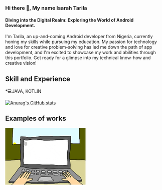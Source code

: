 
### Hi there 👋, My name Isarah Tarila
#### Diving into the Digital Realm: Exploring the World of Android Development.
I'm Tarila, an up-and-coming Android developer from Nigeria, currently honing my skills while pursuing my education. My passion for technology and love for creative problem-solving has led me down the path of app development, and I'm excited to showcase my work and abilities through this portfolio. Get ready for a glimpse into my technical know-how and creative vision!

## Skill and Experience
*💻JAVA, KOTLIN

[![Anurag's GitHub stats](https://github-readme-stats.vercel.app/api?username=IsarahTarila1)](https://github.com/anuraghazra/github-readme-stats)

## Examples of works
<img src="https://github.com/IsarahTarila1/IsarahTarila1/blob/main/computer.gif" width="256" image/>


